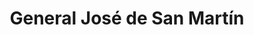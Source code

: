 ---
title: General José de San Martín
url: /general-jose-de-san-martin/
latitude: -26.533
longitude: -59.343
---